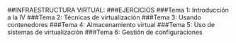 ##INFRAESTRUCTURA VIRTUAL:
###EJERCICIOS
###Tema 1: Introducción a la IV
###Tema 2: Técnicas de virtualización
###Tema 3: Usando contenedores
###Tema 4: Almacenamiento virtual
###Tema 5: Uso de sistemas de virtualización
###Tema 6: Gestión de configuraciones
